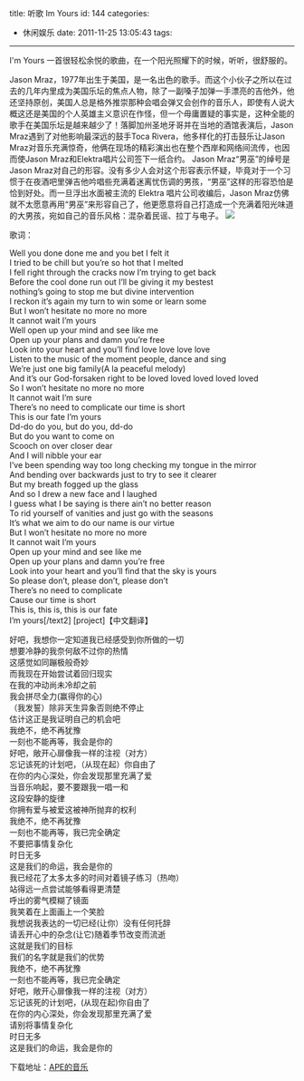 title: 听歌 Im Yours
id: 144
categories:
  - 休闲娱乐
date: 2011-11-25 13:05:43
tags:
---

I'm Yours 一首很轻松余悦的歌曲，在一个阳光照耀下的时候，听听，很舒服的。

Jason Mraz，1977年出生于美国，是一名出色的歌手。而这个小伙子之所以在过去的几年内里成为美国乐坛的焦点人物，除了一副嗓子加弹一手漂亮的吉他外，他还坚持原创，美国人总是格外推崇那种会唱会弹又会创作的音乐人，即使有人说大概这还是美国的个人英雄主义意识在作怪，但一个毋庸置疑的事实是，这种全能的歌手在美国乐坛是越来越少了！落脚加州圣地牙哥并在当地的酒馆表演后，Jason Mraz遇到了对他影响最深远的鼓手Toca Rivera，他多样化的打击鼓乐让Jason Mraz对音乐充满惊奇，他俩在现场的精彩演出也在整个西岸和网络间流传，也因而使Jason Mraz和Elektra唱片公司签下一纸合约。 Jason Mraz“男巫”的绰号是Jason Mraz对自己的形容。没有多少人会对这个形容表示怀疑，毕竟对于一个习惯于在夜酒吧里弹吉他吟唱些充满着迷离忧伤调的男孩，“男巫”这样的形容恐怕是恰到好处。而一旦浮出水面被主流的 Elektra 唱片公司收编后，Jason Mraz仿佛就不太愿意再用“男巫”来形容自己了，他更愿意将自己打造成一个充满着阳光味道的大男孩，宛如自己的音乐风格：混杂着民谣、拉丁与电子。
[![](http://m2.img.libdd.com/farm3/174/CA8AA0A8C4DD2BF56EC8AE21C1E10FAE_200_80.PNG)</img>](http://player.youku.com/player.php/sid/XMTg3NjM3NjYw/v.swf)

歌词：

Well you done done me and you bet I felt it
</br>I tried to be chill but you’re so hot that I melted
</br>I fell right through the cracks now I’m trying to get back
</br>Before the cool done run out I’ll be giving it my bestest
</br>nothing’s going to stop me but divine intervention
</br>I reckon it’s again my turn to win some or learn some
</br>But I won’t hesitate no more no more
</br>It cannot wait I’m yours
</br>Well open up your mind and see like me
</br>Open up your plans and damn you’re free
</br>Look into your heart and you’ll find love love love love
</br>Listen to the music of the moment people, dance and sing
</br>We’re just one big family(A la peaceful melody)
</br>And it’s our God-forsaken right to be loved loved loved loved loved
</br>So I won’t hesitate no more no more
</br>It cannot wait I’m sure
</br>There’s no need to complicate our time is short
</br>This is our fate I’m yours
</br>Dd-do do you, but do you, dd-do
</br>But do you want to come on
</br>Scooch on over closer dear
</br>And I will nibble your ear
</br>I’ve been spending way too long checking my tongue in the mirror
</br>And bending over backwards just to try to see it clearer
</br>But my breath fogged up the glass
</br>And so I drew a new face and I laughed
</br>I guess what I be saying is there ain’t no better reason
</br>To rid yourself of vanities and just go with the seasons
</br>It’s what we aim to do our name is our virtue
</br>But I won’t hesitate no more no more
</br>It cannot wait I’m yours
</br>Open up your mind and see like me
</br>Open up your plans and damn you’re free
</br>Look into your heart and you’ll find that the sky is yours
</br>So please don’t, please don’t, please don’t
</br>There’s no need to complicate
</br>Cause our time is short
</br>This is, this is, this is our fate
</br>I’m yours[/text2] [project]【中文翻译】

好吧，我想你一定知道我已经感受到你所做的一切
</br>想要冷静的我奈何敌不过你的热情
</br>这感觉如同蹦极般奇妙
</br>而我现在开始尝试着回归现实
</br>在我的冲动尚未冷却之前
</br>我会拼尽全力(赢得你的心)
</br>（我发誓）除非天生异象否则绝不停止
</br>估计这正是我证明自己的机会吧
</br>我绝不，绝不再犹豫
</br>一刻也不能再等，我会是你的
</br>好吧，敞开心扉像我一样的注视（对方）
</br>忘记该死的计划吧，（从现在起）你自由了
</br>在你的内心深处，你会发现那里充满了爱
</br>当音乐响起，要不要跟我一唱一和
</br>这段安静的旋律
</br>你拥有爱与被爱这被神所抛弃的权利
</br>我绝不，绝不再犹豫
</br>一刻也不能再等，我已完全确定
</br>不要把事情复杂化
</br>时日无多
</br>这是我们的命运，我会是你的
</br>我已经花了太多太多的时间对着镜子练习（热吻）
</br>站得远一点尝试能够看得更清楚
</br>呼出的雾气模糊了镜面
</br>我笑着在上面画上一个笑脸
</br>我想说我表达的一切已经(让你）没有任何托辞
</br>请丢开心中的杂念(让它)随着季节改变而流逝
</br>这就是我们的目标
</br>我们的名字就是我们的优势
</br>我绝不，绝不再犹豫
</br>一刻也不能再等，我已完全确定
</br>好吧，敞开心扉像我一样的注视（对方）
</br>忘记该死的计划吧，(从现在起)你自由了
</br>在你的内心深处，你会发现那里充满了爱
</br>请别将事情复杂化
</br>时日无多
</br>这是我们的命运，我会是你的

下载地址：[APE的音乐](http://115.com/file/e6edbd2p)
